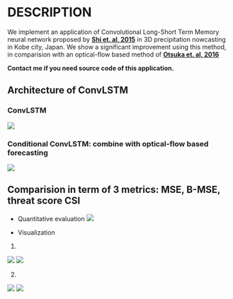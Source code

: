 # DESCRIPTION
We implement an application of Convolutional Long-Short Term Memory neural network proposed by **[Shi et. al, 2015](https://arxiv.org/abs/1506.04214)** in 3D precipitation nowcasting in Kobe city, Japan. We show a significant improvement using this method, in comparision with an optical-flow based method of **[Otsuka et. al, 2016](https://journals.ametsoc.org/doi/10.1175/WAF-D-15-0063.1)**

**Contact me if you need source code of this application.**
## Architecture of ConvLSTM

### ConvLSTM
![](../master/Image/conv_1.png)
### Conditional ConvLSTM: combine with optical-flow based forecasting 
![](../master/Image/conv_2.png)

## Comparision in term of 3 metrics: MSE, B-MSE, threat score CSI
* Quantitative evaluation
![](../master/Image/result_1.png)

* Visualization
1.
![](../master/Image/image1.gif)
![](../master/Image/image5.gif)

2.
![](../master/Image/image4.gif)
![](../master/Image/image8.gif)
